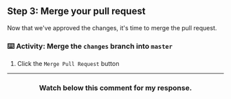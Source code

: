 ## Step 3: Merge your pull request

Now that we've approved the changes, it's time to merge the pull request.

### :keyboard: Activity: Merge the `changes` branch into `master`

1. Click the `Merge Pull Request` button

<hr>
<h3 align="center">Watch below this comment for my response.</h3>
